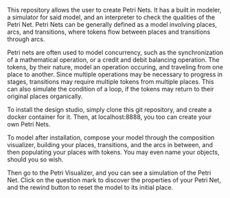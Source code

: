 This repository allows the user to create Petri Nets. It has a built in modeler, a simulator for said model,
and an interpreter to check the qualities of the Petri Net. Petri Nets can be generally defined as a model
involving places, arcs, and transitions, where tokens flow between places and transitions through arcs.

Petri nets are often used to model concurrency, such as the synchronization of a mathematical operation,
or a credit and debit balancing operation. The tokens, by their nature, model an operation occuring, and
traveling from one place to another. Since multiple operations may be necessary to progress in stages,
transitions may require multiple tokens from multiple places. This can also simulate the condition of a loop,
if the tokens may return to their original places organically.

To install the design studio, simply clone this git repository, and create a docker container for it. Then,
at localhost:8888, you too can create your own Petri Nets.

To model after installation, compose your model through the composition visualizer, building your places,
transitions, and the arcs in between, and then populating your places with tokens. You may even name your
objects, should you so wish.

Then go to the Petri Visualizer, and you can see a simulation of the Petri Net. Click on the question mark
to discover the properties of your Petri Net, and the rewind button to reset the model to its initial place.